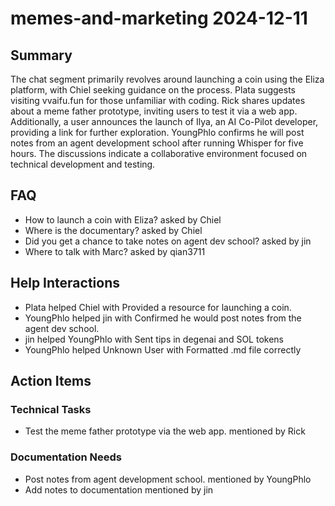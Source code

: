# memes-and-marketing 2024-12-11

## Summary
The chat segment primarily revolves around launching a coin using the Eliza platform, with Chiel seeking guidance on the process. Plata suggests visiting vvaifu.fun for those unfamiliar with coding. Rick shares updates about a meme father prototype, inviting users to test it via a web app. Additionally, a user announces the launch of Ilya, an AI Co-Pilot developer, providing a link for further exploration. YoungPhlo confirms he will post notes from an agent development school after running Whisper for five hours. The discussions indicate a collaborative environment focused on technical development and testing.

## FAQ
- How to launch a coin with Eliza? asked by Chiel
- Where is the documentary? asked by Chiel
- Did you get a chance to take notes on agent dev school? asked by jin
- Where to talk with Marc? asked by qian3711

## Help Interactions
- Plata helped Chiel with Provided a resource for launching a coin.
- YoungPhlo helped jin with Confirmed he would post notes from the agent dev school.
- jin helped YoungPhlo with Sent tips in degenai and SOL tokens
- YoungPhlo helped Unknown User with Formatted .md file correctly

## Action Items

### Technical Tasks
- Test the meme father prototype via the web app. mentioned by Rick

### Documentation Needs
- Post notes from agent development school. mentioned by YoungPhlo
- Add notes to documentation mentioned by jin